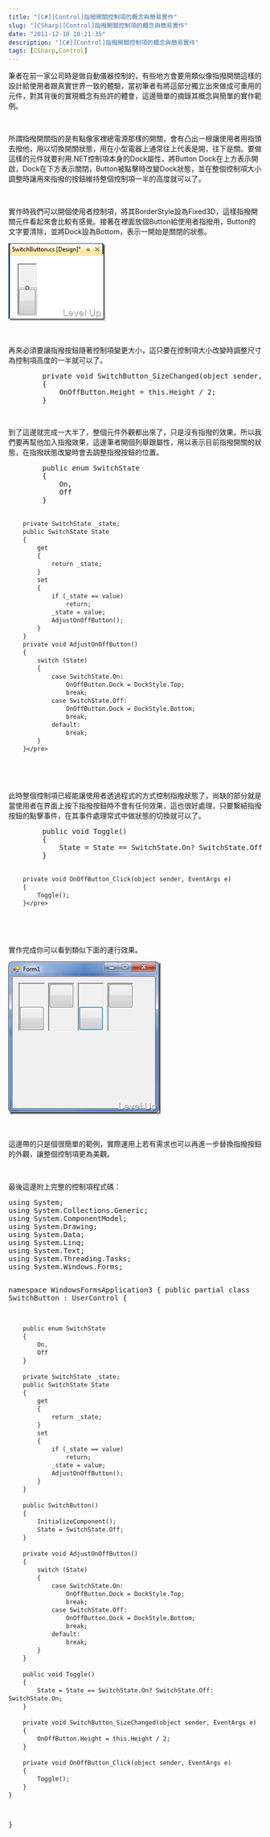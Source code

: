 ```yaml
---
title: "[C#][Control]指撥開關控制項的概念與簡易實作"
slug: "[CSharp][Control]指撥開關控制項的概念與簡易實作"
date: "2011-12-10 10:21:35"
description: "[C#][Control]指撥開關控制項的概念與簡易實作"
tags: [CSharp,Control]
---
```


<p>
	筆者在前一家公司時是做自動儀器控制的，有些地方會要用類似像指撥開關這樣的設計給使用者跟真實世界一致的體驗，當初筆者有將這部分獨立出來做成可重用的元件，對其背後的實現概念有些許的體會，這邊簡單的摘錄其概念與簡單的實作範例。</p>
<p>
	 </p>
<p>
	所謂指撥開關指的是有點像家裡總電源那樣的開關，會有凸出一根讓使用者用指頭去撥他，用以切換開關狀態，用在小型電器上通常往上代表是開，往下是關。要做這樣的元件就要利用.NET控制項本身的Dock屬性，將Button Dock在上方表示開啟，Dock在下方表示關閉，Button被點擊時改變Dock狀態，並在整個控制項大小調整時讓用來指撥的按鈕維持整個控制項一半的高度就可以了。</p>
<p>
	 </p>
<p>
	實作時我們可以開個使用者控制項，將其BorderStyle設為Fixed3D，這樣指撥開關元件看起來會比較有感覺。接著在裡面放個Button給使用者指撥用，Button的文字要清除，並將Dock設為Bottom，表示一開始是關閉的狀態。</p>
<p>
	<img alt="image" border="0" height="154" src="\images\posts\61495\image_thumb_2.png" style="border-bottom: 0px; border-left: 0px; border-top: 0px; border-right: 0px" width="193" /></p>
<p>
	 </p>
<p>
	再來必須要讓指撥按鈕隨著控制項變更大小，這只要在控制項大小改變時調整尺寸為控制項高度的一半就可以了。</p>
<div class="wlWriterSmartContent" id="scid:812469c5-0cb0-4c63-8c15-c81123a09de7:b56d7a58-4ccc-4605-9ab9-95b69d9fe91a" style="padding-bottom: 0px; margin: 0px; padding-left: 0px; padding-right: 0px; display: inline; float: none; padding-top: 0px">
	<pre class="c#" name="code">
        private void SwitchButton_SizeChanged(object sender, EventArgs e)
        {
            OnOffButton.Height = this.Height / 2;
        }</pre>
</div>
<p>
	 </p>
<p>
	到了這邊就完成一大半了，整個元件外觀都出來了，只是沒有指撥的效果。所以我們要再幫他加入指撥效果，這邊筆者開個列舉跟屬性，用以表示目前指撥開關的狀態，在指撥狀態改變時會去調整指撥按鈕的位置。</p>
<div class="wlWriterSmartContent" id="scid:812469c5-0cb0-4c63-8c15-c81123a09de7:75da9c95-db75-487f-943b-e9331a9b31ad" style="padding-bottom: 0px; margin: 0px; padding-left: 0px; padding-right: 0px; display: inline; float: none; padding-top: 0px">
	<pre class="c#" name="code">
        public enum SwitchState
        {
            On,
            Off
        }

        private SwitchState _state;
        public SwitchState State 
        {
            get
            {
                return _state;
            }
            set
            {
                if (_state == value)
                    return;
                _state = value;
                AdjustOnOffButton();
            }
        }
        private void AdjustOnOffButton()
        {
            switch (State)
            {
                case SwitchState.On:
                    OnOffButton.Dock = DockStyle.Top;
                    break;
                case SwitchState.Off:
                    OnOffButton.Dock = DockStyle.Bottom;
                    break;
                default:
                    break;
            }
        }</pre>
</div>
<p>
	 </p>
<p>
	此時整個控制項已經能讓使用者透過程式的方式控制指撥狀態了，尚缺的部分就是當使用者在界面上按下指撥按鈕時不會有任何效果，這也很好處理，只要繫結指撥按鈕的點擊事件，在其事件處理常式中做狀態的切換就可以了。</p>
<div class="wlWriterSmartContent" id="scid:812469c5-0cb0-4c63-8c15-c81123a09de7:6195ad08-c269-4494-bbe7-6f389e7081ad" style="padding-bottom: 0px; margin: 0px; padding-left: 0px; padding-right: 0px; display: inline; float: none; padding-top: 0px">
	<pre class="c#" name="code">
        public void Toggle()
        {
            State = State == SwitchState.On? SwitchState.Off: SwitchState.On;
        }

        private void OnOffButton_Click(object sender, EventArgs e)
        {
            Toggle();
        }</pre>
</div>
<p>
	 </p>
<p>
	實作完成你可以看到類似下面的運行效果。</p>
<p>
	<img alt="image" border="0" height="304" src="\images\posts\61495\image_thumb_3.png" style="border-bottom: 0px; border-left: 0px; border-top: 0px; border-right: 0px" width="304" /></p>
<p>
	 </p>
<p>
	這邊帶的只是個很簡單的範例，實際運用上若有需求也可以再進一步替換指撥按鈕的外觀，讓整個控制項更為美觀。</p>
<p>
	 </p>
<p>
	最後這邊附上完整的控制項程式碼：</p>
<div class="wlWriterSmartContent" id="scid:812469c5-0cb0-4c63-8c15-c81123a09de7:411dbca0-d81a-4d5a-b04b-050862eb602f" style="padding-bottom: 0px; margin: 0px; padding-left: 0px; padding-right: 0px; display: inline; float: none; padding-top: 0px">
	<pre class="c#" name="code">
using System;
using System.Collections.Generic;
using System.ComponentModel;
using System.Drawing;
using System.Data;
using System.Linq;
using System.Text;
using System.Threading.Tasks;
using System.Windows.Forms;

namespace WindowsFormsApplication3
{
    public partial class SwitchButton : UserControl
    {

        public enum SwitchState
        {
            On,
            Off
        }

        private SwitchState _state;
        public SwitchState State 
        {
            get
            {
                return _state;
            }
            set
            {
                if (_state == value)
                    return;
                _state = value;
                AdjustOnOffButton();
            }
        }

        public SwitchButton()
        {
            InitializeComponent();
            State = SwitchState.Off;
        }

        private void AdjustOnOffButton()
        {
            switch (State)
            {
                case SwitchState.On:
                    OnOffButton.Dock = DockStyle.Top;
                    break;
                case SwitchState.Off:
                    OnOffButton.Dock = DockStyle.Bottom;
                    break;
                default:
                    break;
            }
        }

        public void Toggle()
        {
            State = State == SwitchState.On? SwitchState.Off: SwitchState.On;
        }

        private void SwitchButton_SizeChanged(object sender, EventArgs e)
        {
            OnOffButton.Height = this.Height / 2;
        }

        private void OnOffButton_Click(object sender, EventArgs e)
        {
            Toggle();
        }
    }
}</pre>
</div>
<p>
	 </p>
